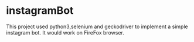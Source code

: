 # instagramBot

This project used python3,selenium and geckodriver to implement a simple instagram bot. It would work on FireFox browser.
